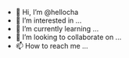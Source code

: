 - 👋 Hi, I’m @hellocha
- 👀 I’m interested in ...
- 🌱 I’m currently learning ...
- 💞️ I’m looking to collaborate on ...
- 📫 How to reach me ...

<!---
hellocha/hellocha is a ✨ special ✨ repository because its `README.md` (this file) appears on your GitHub profile.
You can click the Preview link to take a look at your changes.
--->
